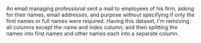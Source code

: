 An email managing professional sent a mail to employees of his firm, asking for their names, email addresses, and purpose without specifying if only the first names or full names were required.
Having this dataset, I'm removing all columns except the name and index column; and then splitting the names into first names and other names each into a separate column.
